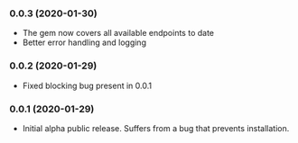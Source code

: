 ### 0.0.3 (2020-01-30)

- The gem now covers all available endpoints to date
- Better error handling and logging

### 0.0.2 (2020-01-29)

- Fixed blocking bug present in 0.0.1

### 0.0.1 (2020-01-29)

- Initial alpha public release. Suffers from a bug that prevents installation.
